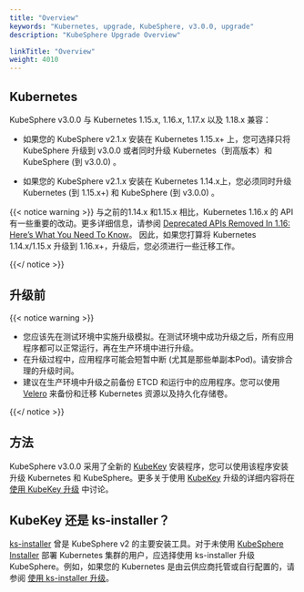 ```yaml
---
title: "Overview"
keywords: "Kubernetes, upgrade, KubeSphere, v3.0.0, upgrade"
description: "KubeSphere Upgrade Overview"

linkTitle: "Overview"
weight: 4010
---
```


## Kubernetes

KubeSphere v3.0.0 与 Kubernetes 1.15.x, 1.16.x, 1.17.x 以及 1.18.x 兼容：

- 如果您的 KubeSphere v2.1.x 安装在 Kubernetes 1.15.x+ 上，您可选择只将 KubeSphere 升级到 v3.0.0 或者同时升级 Kubernetes（到高版本）和 KubeSphere (到 v3.0.0) 。

- 如果您的 KubeSphere v2.1.x 安装在 Kubernetes 1.14.x上，您必须同时升级 Kubernetes (到 1.15.x+) 和 KubeSphere (到 v3.0.0) 。

{{< notice warning >}}
与之前的1.14.x 和1.15.x 相比，Kubernetes 1.16.x 的 API 有一些重要的改动。更多详细信息，请参阅 [Deprecated APIs Removed In 1.16: Here’s What You Need To Know](https://kubernetes.io/blog/2019/07/18/api-deprecations-in-1-16/)。 因此，如果您打算将 Kubernetes 1.14.x/1.15.x 升级到 1.16.x+，升级后，您必须进行一些迁移工作。

{{</ notice >}}

## 升级前

{{< notice warning >}}
- 您应该先在测试环境中实施升级模拟。在测试环境中成功升级之后，所有应用程序都可以正常运行，再在生产环境中进行升级。
- 在升级过程中，应用程序可能会短暂中断 (尤其是那些单副本Pod)。请安排合理的升级时间。
- 建议在生产环境中升级之前备份 ETCD 和运行中的应用程序。您可以使用 [Velero](https://velero.io/) 来备份和迁移 Kubernetes 资源以及持久化存储卷。

{{</ notice >}}

## 方法

KubeSphere v3.0.0 采用了全新的 [KubeKey](https://github.com/kubesphere/kubekey) 安装程序，您可以使用该程序安装升级 Kubernetes 和 KubeSphere。更多关于使用 [KubeKey](https://github.com/kubesphere/kubekey) 升级的详细内容将在 [使用 KubeKey 升级](../upgrade-with-kubekey/) 中讨论。

## KubeKey 还是 ks-installer？

[ks-installer](https://github.com/kubesphere/ks-installer/tree/master) 曾是 KubeSphere v2 的主要安装工具。对于未使用 [KubeSphere Installer](https://v2-1.docs.kubesphere.io/docs/installation/all-in-one/#step-2-download-installer-package) 部署 Kubernetes 集群的用户，应选择使用 ks-installer 升级 KubeSphere。例如，如果您的 Kubernetes 是由云供应商托管或自行配置的，请参阅 [使用 ks-installer 升级](../upgrade-with-ks-installer)。
